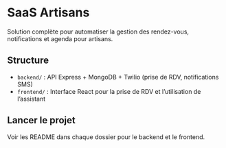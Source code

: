 # SaaS Artisans

Solution complète pour automatiser la gestion des rendez-vous, notifications et agenda pour artisans.

## Structure

- `backend/` : API Express + MongoDB + Twilio (prise de RDV, notifications SMS)
- `frontend/` : Interface React pour la prise de RDV et l’utilisation de l’assistant

## Lancer le projet

Voir les README dans chaque dossier pour le backend et le frontend.